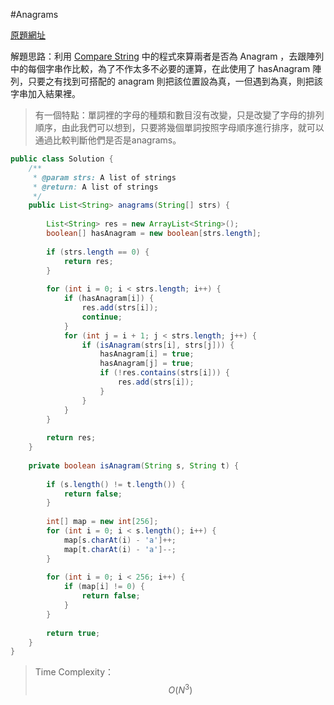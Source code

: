 #Anagrams

[原題網址](http://www.lintcode.com/en/problem/anagrams/)

解題思路：利用 [Compare String](draft/string/compare_strings.md) 中的程式來算兩者是否為 Anagram ，去跟陣列中的每個字串作比較，為了不作太多不必要的運算，在此使用了 hasAnagram 陣列，只要之有找到可搭配的 anagram 則把該位置設為真，一但遇到為真，則把該字串加入結果裡。

>有一個特點：單詞裡的字母的種類和數目沒有改變，只是改變了字母的排列順序，由此我們可以想到，只要將幾個單詞按照字母順序進行排序，就可以通過比較判斷他們是否是anagrams。

```java
public class Solution {
    /**
     * @param strs: A list of strings
     * @return: A list of strings
     */
    public List<String> anagrams(String[] strs) {
        
        List<String> res = new ArrayList<String>();
        boolean[] hasAnagram = new boolean[strs.length];
        
        if (strs.length == 0) {
            return res;
        }
        
        for (int i = 0; i < strs.length; i++) {
            if (hasAnagram[i]) {
                res.add(strs[i]);
                continue;
            }
            for (int j = i + 1; j < strs.length; j++) {
                if (isAnagram(strs[i], strs[j])) {
                    hasAnagram[i] = true;
                    hasAnagram[j] = true;
                    if (!res.contains(strs[i])) {
                        res.add(strs[i]);
                    }
                }
            }
        }
        
        return res;
    }
    
    private boolean isAnagram(String s, String t) {
        
        if (s.length() != t.length()) {
            return false;
        }
        
        int[] map = new int[256];
        for (int i = 0; i < s.length(); i++) {
            map[s.charAt(i) - 'a']++;
            map[t.charAt(i) - 'a']--;
        }
        
        for (int i = 0; i < 256; i++) {
            if (map[i] != 0) {
                return false;
            }
        }
        
        return true;
    }
}

```
>Time Complexity：$$O(N^3)$$
